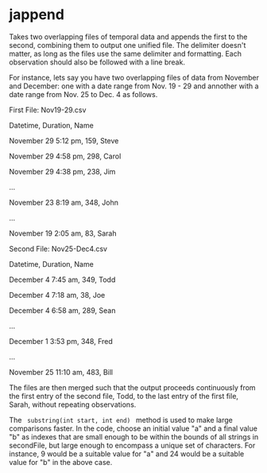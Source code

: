 # jappend
Takes two overlapping files of temporal data and appends the first to the second, combining them to output one unified file. The delimiter doesn't matter, as long as the files use the same delimiter and formatting. Each observation should also be followed with a line break.

For instance, lets say you have two overlapping files of data from November and December: one with a date range from Nov. 19 - 29 and annother with a date range from Nov. 25 to Dec. 4 as follows. 


First File: Nov19-29.csv

<p> Datetime, Duration, Name </p>
<p> November 29 5:12 pm, 159, Steve </p>
<p> November 29 4:58 pm, 298, Carol </p>
<p> November 29 4:38 pm, 238, Jim </p>
<p> ... </p>
<p> November 23 8:19 am, 348, John </p>
<p> ... </p>
<p> November 19 2:05 am, 83, Sarah </p>

<p> Second File: Nov25-Dec4.csv </p>

<p> Datetime, Duration, Name </p>
<p> December 4 7:45 am, 349, Todd </p>
<p> December 4 7:18 am, 38, Joe </p>
<p> December 4 6:58 am, 289, Sean </p>
<p> ... </p>
<p> December 1 3:53 pm, 348, Fred </p>
<p> ... </p>
<p> November 25 11:10 am, 483, Bill </p>

The files are then merged such that the output proceeds continuously from the first entry of the second file, Todd, to the last entry of the first file, Sarah, without repeating observations.

The <code> substring(int start, int end) </code> method is used to make large comparisons faster. In the code, choose an initial value "a" and a final value "b" as indexes that are small enough to be within the bounds of all strings in secondFile, but large enough to encompass a unique set of characters. For instance, 9 would be a suitable value for "a" and 24 would be a suitable value for "b" in the above case. 
